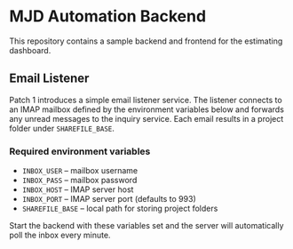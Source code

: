 # MJD Automation Backend

This repository contains a sample backend and frontend for the estimating dashboard.

## Email Listener

Patch 1 introduces a simple email listener service. The listener connects to an IMAP mailbox defined by the environment variables below and forwards any unread messages to the inquiry service. Each email results in a project folder under `SHAREFILE_BASE`.

### Required environment variables

- `INBOX_USER` – mailbox username
- `INBOX_PASS` – mailbox password
- `INBOX_HOST` – IMAP server host
- `INBOX_PORT` – IMAP server port (defaults to 993)
- `SHAREFILE_BASE` – local path for storing project folders

Start the backend with these variables set and the server will automatically poll the inbox every minute.
